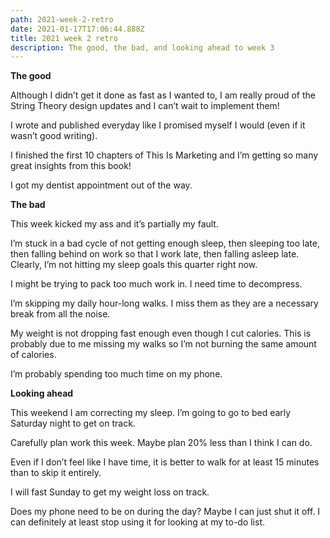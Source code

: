 ```yaml
---
path: 2021-week-2-retro
date: 2021-01-17T17:06:44.888Z
title: 2021 week 2 retro
description: The good, the bad, and looking ahead to week 3
---
```

**The good**

Although I didn’t get it done as fast as I wanted to, I am really proud of the String Theory design updates and I can’t wait to implement them!

I wrote and published everyday like I promised myself I would (even if it wasn’t good writing).

I finished the first 10 chapters of This Is Marketing and I’m getting so many great insights from this book!

I got my dentist appointment out of the way.

**The bad**

This week kicked my ass and it’s partially my fault. 

I’m stuck in a bad cycle of not getting enough sleep, then sleeping too late, then falling behind on work so that I work late, then falling asleep late. Clearly, I’m not hitting my sleep goals this quarter right now.

I might be trying to pack too much work in. I need time to decompress.

I’m skipping my daily hour-long walks. I miss them as they are a necessary break from all the noise.

My weight is not dropping fast enough even though I cut calories. This is probably due to me missing my walks so I’m not burning the same amount of calories.

I’m probably spending too much time on my phone.

**Looking ahead**

This weekend I am correcting my sleep. I’m going to go to bed early Saturday night to get on track.

Carefully plan work this week. Maybe plan 20% less than I think I can do.

Even if I don’t feel like I have time, it is better to walk for at least 15 minutes than to skip it entirely.

I will fast Sunday to get my weight loss on track.

Does my phone need to be on during the day? Maybe I can just shut it off. I can definitely at least stop using it for looking at my to-do list.
